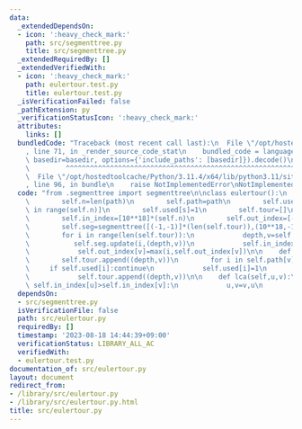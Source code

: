 ```yaml
---
data:
  _extendedDependsOn:
  - icon: ':heavy_check_mark:'
    path: src/segmenttree.py
    title: src/segmenttree.py
  _extendedRequiredBy: []
  _extendedVerifiedWith:
  - icon: ':heavy_check_mark:'
    path: eulertour.test.py
    title: eulertour.test.py
  _isVerificationFailed: false
  _pathExtension: py
  _verificationStatusIcon: ':heavy_check_mark:'
  attributes:
    links: []
  bundledCode: "Traceback (most recent call last):\n  File \"/opt/hostedtoolcache/Python/3.11.4/x64/lib/python3.11/site-packages/onlinejudge_verify/documentation/build.py\"\
    , line 71, in _render_source_code_stat\n    bundled_code = language.bundle(stat.path,\
    \ basedir=basedir, options={'include_paths': [basedir]}).decode()\n          \
    \         ^^^^^^^^^^^^^^^^^^^^^^^^^^^^^^^^^^^^^^^^^^^^^^^^^^^^^^^^^^^^^^^^^^^^^^^^^^^^^^^^^\n\
    \  File \"/opt/hostedtoolcache/Python/3.11.4/x64/lib/python3.11/site-packages/onlinejudge_verify/languages/python.py\"\
    , line 96, in bundle\n    raise NotImplementedError\nNotImplementedError\n"
  code: "from .segmenttree import segmenttree\n\nclass eulertour():\n    def __init__(self,path,s):\n\
    \        self.n=len(path)\n        self.path=path\n        self.used=[0 for i\
    \ in range(self.n)]\n        self.used[s]=1\n        self.tour=[]\n        self._eulertour(s,0)\n\
    \        self.in_index=[10**18]*(self.n)\n        self.out_index=[-10**18]*(self.n)\n\
    \        self.seg=segmenttree([(-1,-1)]*(len(self.tour)),(10**18,-1),lambda x,y:min(x,y))\n\
    \        for i in range(len(self.tour)):\n            depth,v=self.tour[i]\n \
    \           self.seg.update(i,(depth,v))\n            self.in_index[v]=min(i,self.in_index[v])\n\
    \            self.out_index[v]=max(i,self.out_index[v])\n\n    def _eulertour(self,v,depth):\n\
    \        self.tour.append((depth,v))\n        for i in self.path[v]:\n       \
    \     if self.used[i]:continue\n            self.used[i]=1\n            self._eulertour(i,depth+1)\n\
    \            self.tour.append((depth,v))\n\n    def lca(self,u,v):\n        if\
    \ self.in_index[u]>self.in_index[v]:\n            u,v=v,u\n        return self.seg.query(self.in_index[u],self.in_index[v]+1)[1]"
  dependsOn:
  - src/segmenttree.py
  isVerificationFile: false
  path: src/eulertour.py
  requiredBy: []
  timestamp: '2023-08-18 14:44:39+09:00'
  verificationStatus: LIBRARY_ALL_AC
  verifiedWith:
  - eulertour.test.py
documentation_of: src/eulertour.py
layout: document
redirect_from:
- /library/src/eulertour.py
- /library/src/eulertour.py.html
title: src/eulertour.py
---
```

